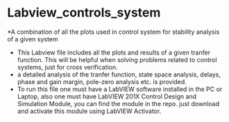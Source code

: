 # Labview_controls_system
*A combination of all the plots used in control system for stability analysis of a given system

* This Labview file includes all the plots and results of a given tranfer function. This will be helpful when solving problems related to control systems, just for cross verification.
* a detailed analysis of the tranfer function, state space analysis, delays, phase and gain margin, pole-zero analysis etc. is provided.
* To run this file one must have a LabVIEW software installed in the PC or Laptop, also one must have LabVIEW 201X Control Design and Simulation Module, you can find the module in the repo. just download and activate this module using LabVIEW Activator. 

